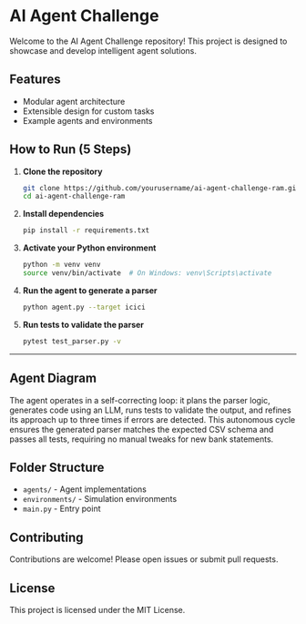 # AI Agent Challenge

Welcome to the AI Agent Challenge repository! This project is designed to showcase and develop intelligent agent solutions.

## Features

- Modular agent architecture
- Extensible design for custom tasks
- Example agents and environments

## How to Run (5 Steps)

1. **Clone the repository**
    ```bash
    git clone https://github.com/yourusername/ai-agent-challenge-ram.git
    cd ai-agent-challenge-ram
    ```

2. **Install dependencies**
    ```bash
    pip install -r requirements.txt
    ```

3. **Activate your Python environment**
    ```bash
    python -m venv venv
    source venv/bin/activate  # On Windows: venv\Scripts\activate
    ```

4. **Run the agent to generate a parser**
    ```bash
    python agent.py --target icici
    ```

5. **Run tests to validate the parser**
    ```bash
    pytest test_parser.py -v
    ```

---

## Agent Diagram

The agent operates in a self-correcting loop: it plans the parser logic, generates code using an LLM, runs tests to validate the output, and refines its approach up to three times if errors are detected. This autonomous cycle ensures the generated parser matches the expected CSV schema and passes all tests, requiring no manual tweaks for new bank statements.

## Folder Structure

- `agents/` - Agent implementations
- `environments/` - Simulation environments
- `main.py` - Entry point

## Contributing

Contributions are welcome! Please open issues or submit pull requests.

## License

This project is licensed under the MIT License.